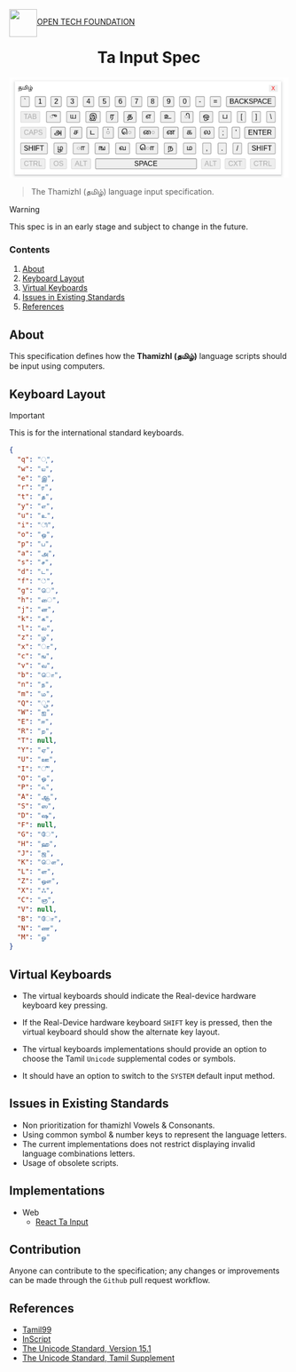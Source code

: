 <img align="left" src="https://open-tech-foundation.pages.dev/img/Logo.svg" width="50" height="50">

[OPEN TECH FOUNDATION](https://open-tech-foundation.pages.dev/)

<div align="center">

# Ta Input Spec

![Virtual Keyboard](./assets/Virtual-Keyboard.png)

</div>

> The Thamizhl (தமிழ்) language input specification.

> [!WARNING]
> This spec is in an early stage and subject to change in the future.

### Contents

1. [About](#about)
2. [Keyboard Layout](#keyboard-layout)
3. [Virtual Keyboards](#virtual-keyboards)
4. [Issues in Existing Standards](#issues-in-existing-standards)
5. [References](#references)

## About

This specification defines how the **Thamizhl (தமிழ்)** language scripts should be input using computers.

## Keyboard Layout

> [!IMPORTANT]
> This is for the international standard keyboards.

```json
{
  "q": "ு",
  "w": "ய",
  "e": "இ",
  "r": "ர",
  "t": "த",
  "y": "எ",
  "u": "உ",
  "i": "ி",
  "o": "ஒ",
  "p": "ப",
  "a": "அ",
  "s": "ச",
  "d": "ட",
  "f": "்",
  "g": "ெ",
  "h": "ை",
  "j": "ன",
  "k": "க",
  "l": "ல",
  "z": "ழ",
  "x": "ா",
  "c": "ங",
  "v": "வ",
  "b": "ொ",
  "n": "ந",
  "m": "ம",
  "Q": "ூ",
  "W": "ஐ",
  "E": "ஈ",
  "R": "ற",
  "T": null,
  "Y": "ஏ",
  "U": "ஊ",
  "I": "ீ",
  "O": "ஓ",
  "P": "௳",
  "A": "ஆ",
  "S": "ஸ",
  "D": "ஷ",
  "F": null,
  "G": "ே",
  "H": "ஹ",
  "J": "ஜ",
  "K": "ௌ",
  "L": "ள",
  "Z": "ஔ",
  "X": "ஃ",
  "C": "ஞ",
  "V": null,
  "B": "ோ",
  "N": "ண",
  "M": "ௐ"
}
```

## Virtual Keyboards

- The virtual keyboards should indicate the Real-device hardware keyboard key pressing.

- If the Real-Device hardware keyboard `SHIFT` key is pressed, then the virtual keyboard should show the alternate key layout.

- The virtual keyboards implementations should provide an option to choose the Tamil `Unicode` supplemental codes or symbols.

- It should have an option to switch to the `SYSTEM` default input method.

## Issues in Existing Standards

- Non prioritization for thamizhl Vowels & Consonants.
- Using common symbol & number keys to represent the language letters.
- The current implementations does not restrict displaying invalid language combinations letters.
- Usage of obsolete scripts.

## Implementations

- Web
  - [React Ta Input](https://react-ta-input.pages.dev/)

## Contribution

Anyone can contribute to the specification; any changes or improvements can be made through the `Github` pull request workflow.

## References

- [Tamil99](https://en.wikipedia.org/wiki/Tamil_99)
- [InScript](https://en.wikipedia.org/wiki/InScript_keyboard)
- [The Unicode Standard, Version 15.1](https://www.unicode.org/charts/PDF/U0B80.pdf)
- [The Unicode Standard, Tamil Supplement](https://www.unicode.org/charts/PDF/U11FC0.pdf)
